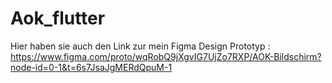 # Aok_flutter
Hier haben sie auch den Link zur mein Figma Design Prototyp :  https://www.figma.com/proto/wqRobQ9jXgvIG7UjZo7RXP/AOK-Bildschirm?node-id=0-1&t=6s7JsaJgMERdQpuM-1

